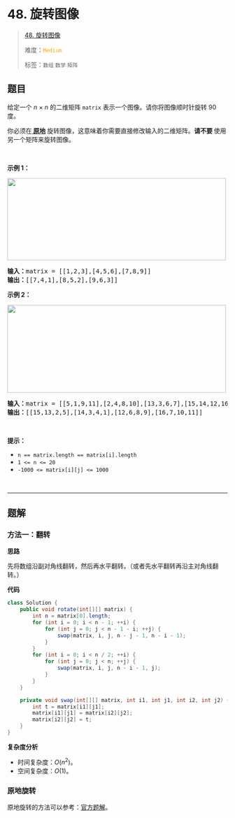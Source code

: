 # 48. 旋转图像

> [48. 旋转图像](https://leetcode.cn/problems/rotate-image/)
>
> 难度：<font color=orange>`Medium`</font>
>
> 标签：`数组` `数学` `矩阵`

## 题目

<p>给定一个 <em>n&nbsp;</em>×&nbsp;<em>n</em> 的二维矩阵&nbsp;<code>matrix</code> 表示一个图像。请你将图像顺时针旋转 90 度。</p>

<p>你必须在<strong><a href="https://baike.baidu.com/item/%E5%8E%9F%E5%9C%B0%E7%AE%97%E6%B3%95" target="_blank"> 原地</a></strong> 旋转图像，这意味着你需要直接修改输入的二维矩阵。<strong>请不要 </strong>使用另一个矩阵来旋转图像。</p>

<p>&nbsp;</p>

<p><strong>示例 1：</strong></p>
<img alt="" src="https://assets.leetcode.com/uploads/2020/08/28/mat1.jpg" style="height: 188px; width: 500px;" />
<pre>
<strong>输入：</strong>matrix = [[1,2,3],[4,5,6],[7,8,9]]
<strong>输出：</strong>[[7,4,1],[8,5,2],[9,6,3]]
</pre>

<p><strong>示例 2：</strong></p>
<img alt="" src="https://assets.leetcode.com/uploads/2020/08/28/mat2.jpg" style="height: 201px; width: 500px;" />
<pre>
<strong>输入：</strong>matrix = [[5,1,9,11],[2,4,8,10],[13,3,6,7],[15,14,12,16]]
<strong>输出：</strong>[[15,13,2,5],[14,3,4,1],[12,6,8,9],[16,7,10,11]]
</pre>

<p>&nbsp;</p>

<p><strong>提示：</strong></p>

<ul>
	<li><code>n == matrix.length == matrix[i].length</code></li>
	<li><code>1 &lt;= n &lt;= 20</code></li>
	<li><code>-1000 &lt;= matrix[i][j] &lt;= 1000</code></li>
</ul>

<p>&nbsp;</p>


--------------------

## 题解

### 方法一：翻转

**思路**

先将数组沿副对角线翻转，然后再水平翻转。（或者先水平翻转再沿主对角线翻转。）

**代码**

```java
class Solution {
    public void rotate(int[][] matrix) {
        int n = matrix[0].length;
        for (int i = 0; i < n - 1; ++i) {
            for (int j = 0; j < n - 1 - i; ++j) {
                swap(matrix, i, j, n - j - 1, n - i - 1);
            }
        }
        for (int i = 0; i < n / 2; ++i) {
            for (int j = 0; j < n; ++j) {
                swap(matrix, i, j, n - i - 1, j);
            }
        }
    }

    private void swap(int[][] matrix, int i1, int j1, int i2, int j2) {
        int t = matrix[i1][j1];
        matrix[i1][j1] = matrix[i2][j2];
        matrix[i2][j2] = t;
    }
}
```

**复杂度分析**

- 时间复杂度：$O(n^2)$。
- 空间复杂度：$O(1)$。



### 原地旋转

原地旋转的方法可以参考：[官方题解](https://leetcode.cn/problems/rotate-image/solutions/526980/xuan-zhuan-tu-xiang-by-leetcode-solution-vu3m)。
